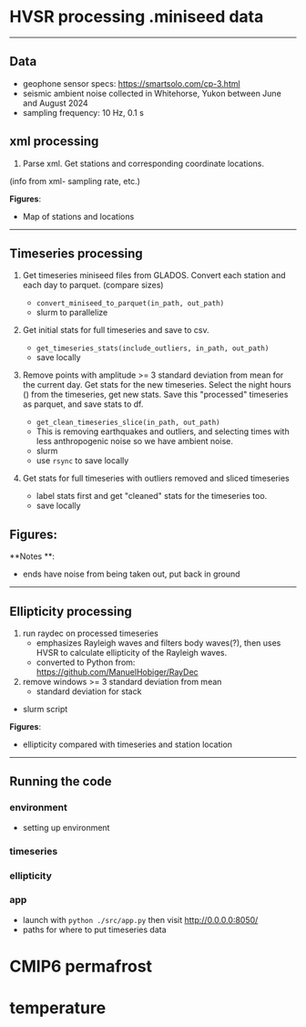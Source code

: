 
# HVSR processing .miniseed data
---
## Data
- geophone sensor specs: https://smartsolo.com/cp-3.html
- seismic ambient noise collected in Whitehorse, Yukon between June and August 2024
- sampling frequency: 10 Hz, 0.1 s


## xml processing
1. Parse xml. Get stations and corresponding coordinate locations.

(info from xml- sampling rate, etc.)


**Figures**:
- Map of stations and locations
---

## Timeseries  processing
1. Get timeseries miniseed files from GLADOS. Convert each station and each day to parquet. (compare sizes)
    - `convert_miniseed_to_parquet(in_path, out_path)`
    - slurm to parallelize

2. Get initial stats for full timeseries and save to csv.
    - `get_timeseries_stats(include_outliers, in_path, out_path)`
    - save locally

3. Remove points with amplitude >= 3 standard deviation from mean for the current day. Get stats for the new timeseries. Select the night hours () from the timeseries, get new stats. Save this "processed" timeseries as parquet, and save stats to df.
    - `get_clean_timeseries_slice(in_path, out_path)`
    - This is removing earthquakes and outliers, and selecting times with less anthropogenic noise so we have ambient noise.
    - slurm
    - use `rsync` to save locally 

4. Get stats for full timeseries with outliers removed and sliced timeseries
    - label stats first and get "cleaned" stats for the timeseries too.
    - save locally


**Figures**:
- 
**Notes **:
- ends have noise from being taken out, put back in ground

---
## Ellipticity processing
1. run raydec on processed timeseries
    - emphasizes Rayleigh waves and filters body waves(?), then uses HVSR to calculate ellipticity of the Rayleigh waves.
    - converted to Python from: https://github.com/ManuelHobiger/RayDec
2. remove windows >= 3 standard deviation from mean
    - standard deviation for stack

- slurm script

**Figures**:
- ellipticity compared with timeseries and station location


---
## Running the code
### environment
- setting up environment
### timeseries
### ellipticity

### app
- launch with `python ./src/app.py` then visit http://0.0.0.0:8050/
- paths for where to put timeseries data




# CMIP6 permafrost
# temperature



